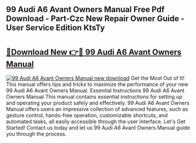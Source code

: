 ## 99 Audi A6 Avant Owners Manual Free Pdf Download - Part-Czc New Repair Owner Guide - User Service Edition KtsTy

# <h2><a href="http://bc47715.oget.top/?id=99+Audi+A6+Avant+Owners+Manual">🔗Download New 👉🔴 99 Audi A6 Avant Owners Manual</a></h2>

[![99 Audi A6 Avant Owners Manual new download](https://i.imgur.com/5g1atiW.png)](http://bc47715.oget.top/?id=99+Audi+A6+Avant+Owners+Manual)
Get the Most Out of It! This manual offers tips and tricks to maximize the performance of your new 99 Audi A6 Avant Owners Manual. Essential Instructions 99 Audi A6 Avant Owners Manual This manual contains essential instructions for setting up and operating your product safely and effectively. 99 Audi A6 Avant Owners Manual offers users an impressive collection of advanced features, such as gesture control, hands-free operation, customizable shortcuts, and automated tasks, all easily accessible through the user interface. Let's Get Started! Contact us today and let us 99 Audi A6 Avant Owners Manual guide you through the process.
